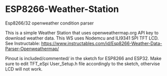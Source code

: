 # ESP8266-Weather-Station
Esp8266/32 openweather condition parser

This is a simple Weather Station that uses openweathermap.org API key to download weather data. This WS uses Nodemcu and ILI9341 SPI TFT LCD. See Instructable: https://www.instructables.com/id/Esp8266-Weather-Data-Parser-Openweathermap/

Pinout is included/commented/ in the sketch for ESP8266 and ESP32.
Make sure to edit TFT_eSpi User_Setup.h file accordingly to the sketch, othervise LCD will not work.
